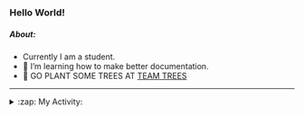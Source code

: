 ### Hello World!

##### About:
- Currently I am a student.
- 🌱 I’m learning how to make better documentation.
- 🌱 GO PLANT SOME TREES AT [TEAM TREES](https://teamtrees.org/)

---
<details>
  <summary>:zap: My Activity:</summary>
  
<!--START_SECTION:waka-->
![Code Time](http://img.shields.io/badge/Code%20Time-1%2C156%20hrs%2041%20mins-blue)

**I'm a Night 🦉** 

```text
🌞 Morning                1816 commits        ██░░░░░░░░░░░░░░░░░░░░░░░   09.98 % 
🌆 Daytime                6215 commits        █████████░░░░░░░░░░░░░░░░   34.17 % 
🌃 Evening                5171 commits        ███████░░░░░░░░░░░░░░░░░░   28.43 % 
🌙 Night                  4987 commits        ███████░░░░░░░░░░░░░░░░░░   27.42 % 
```
📅 **I'm Most Productive on Wednesday** 

```text
Monday                   2605 commits        ████░░░░░░░░░░░░░░░░░░░░░   14.32 % 
Tuesday                  2478 commits        ███░░░░░░░░░░░░░░░░░░░░░░   13.62 % 
Wednesday                4234 commits        ██████░░░░░░░░░░░░░░░░░░░   23.28 % 
Thursday                 2327 commits        ███░░░░░░░░░░░░░░░░░░░░░░   12.79 % 
Friday                   1842 commits        ███░░░░░░░░░░░░░░░░░░░░░░   10.13 % 
Saturday                 1604 commits        ██░░░░░░░░░░░░░░░░░░░░░░░   08.82 % 
Sunday                   3099 commits        ████░░░░░░░░░░░░░░░░░░░░░   17.04 % 
```


📊 **This Week I Spent My Time On** 

```text
🔥 Editors: 
VS Code                  2 hrs 31 mins       █████████████████████████   100.00 % 

🐱‍💻 Projects: 
praise                   2 hrs 30 mins       █████████████████████████   99.20 % 
CSF31                    1 min               ░░░░░░░░░░░░░░░░░░░░░░░░░   00.80 % 
```


 Last Updated on 08/08/2023 13:11:49 UTC
<!--END_SECTION:waka-->
</details>
